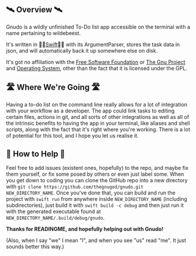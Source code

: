 🛰️ Overview 🛰️
--------------

Gnudo is a wildly unfinished To-Do list app accessible on the terminal with a name pertaining to wildebeest.

It's written in 🐦‍🔥[Swift](swift.org)🐦‍🔥 with its ArgumentParser, stores the task data in json, and will automatically back it up somewhere else on disk.

It's got no affiliation with the [Free Software Foundation](fsf.org) or [The Gnu Project](gnu.org) and [Operating System](gnu.org), other than the fact that it is licensed under the GPL.

🛣️ Where We're Going 🛣️
-----------------------
Having a to-do list on the command line really allows for a lot of integration with your workflow as a developer. The app could link tasks to editing certain files, actions in git, and all sorts of other integrations as well as all of the intrinsic benefits to having the app in your terminal, like aliases and shell scripts, along with the fact that it's right where you're working. There is a lot of potential for this tool, and I hope you let us realise it.

🙋 How to Help 🙋
-----------------

Feel free to add issues (existent ones, hopefully) to the repo, and maybe fix them yourself, or fix some posed by others or even just label some. When you get down to coding you can clone the GitHub repo into a new directory with `git clone https://github.com/thegnugod/gnudo.git NEW_DIRECTORY_NAME`. Once you've done that, you can build and run the project with `swift run` from anywhere inside `NEW_DIRECTORY_NAME` (including subdirectories), just build it with `swift build -c debug` and then just run it with the generated executable found at `NEW_DIRECTORY_NAME/.build/debug/gnudo`.

**Thanks for READINGME, and hopefully helping out with Gnudo!**

(Also, when I say "we" I mean "I", and when you see "us" read "me". It just sounds better this way.)
